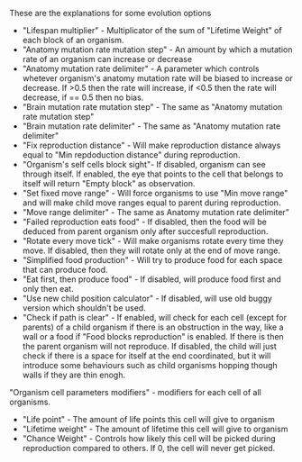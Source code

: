 These are the explanations for some evolution options
- "Lifespan multiplier" - Multiplicator of the sum of "Lifetime Weight" of each block of an organism.
- "Anatomy mutation rate mutation step" - An amount by which a mutation rate of an organism can increase or decrease
- "Anatomy mutation rate delimiter" - A parameter which controls whetever organism's anatomy mutation rate will be biased to increase or decrease. If >0.5 then the rate will increase, if <0.5 then the rate will decrease, if == 0.5 then no bias.
- "Brain mutation rate mutation step" - The same as "Anatomy mutation rate mutation step"
- "Brain mutation rate delimiter" - The same as "Anatomy mutation rate delimiter"
- "Fix reproduction distance" - Will make reproduction distance always equal to "Min repdoduction distance" during reproduction.
- "Organism's self cells block sight"- If disabled, organism can see through itself. If enabled, the eye that points to the cell that belongs to itself will return "Empty block" as observation.
- "Set fixed move range" - Will force organisms to use "Min move range" and will make child move ranges equal to parent during reproduction.
- "Move range delimiter" - The same as Anatomy mutation rate delimiter”
- "Failed reproduction eats food" - If disabled, then the food will be deduced from parent organism only after succesfull reproduction.
- "Rotate every move tick" - Will make organisms rotate every time they move. If disabled, then they will rotate only at the end of move range.
- "Simplified food production" - Will try to produce food for each space that can produce food.
- "Eat first, then produce food" - If disabled, will produce food first and only then eat.
- "Use new child position calculator" - If disabled, will use old buggy version which shouldn't be used.
- "Check if path is clear" - If enabled, will check for each cell (except for parents) of a child organism if there is an obstruction in the way, like a wall or a food if "Food blocks reproduction" is enabled. If there is then the parent organism will not reproduce. If disabled, the child will just check if there is a space for itself at the end coordinated, but it will introduce some behaviours such as child organisms hopping though walls if they are thin enogh.

"Organism cell parameters modifiers" - modifiers for each cell of all organisms.
- "Life point" - The amount of life points this cell will give to organism
- "Lifetime weight" - The amount of lifetime this cell will give to organism
- "Chance Weight" - Controls how likely this cell will be picked during reproduction compared to others. If 0, the cell will never get picked.